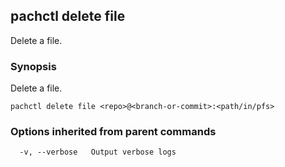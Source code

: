 ## pachctl delete file

Delete a file.

### Synopsis


Delete a file.

```
pachctl delete file <repo>@<branch-or-commit>:<path/in/pfs>
```

### Options inherited from parent commands

```
  -v, --verbose   Output verbose logs
```

